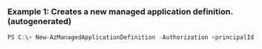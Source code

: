 ### Example 1: Creates a new managed application definition. (autogenerated)
```powershell
PS C:\> New-AzManagedApplicationDefinition -Authorization <principalId:roleDefinitionId> -Description sample description -DisplayName test -Location westus -LockLevel ReadOnly -Name myAppDef -PackageFileUri https://sample.blob.core.windows.net/files/myPackage.zip -ResourceGroupName MyResourceGroup
```


